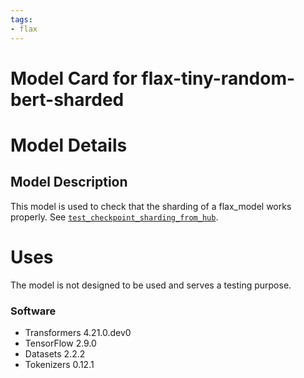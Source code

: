 ```yaml
---
tags:
- flax
---
```

# Model Card for flax-tiny-random-bert-sharded
 
# Model Details
 
## Model Description
 This model is used to check that the sharding of a flax_model works properly. See [`test_checkpoint_sharding_from_hub`](https://github.com/huggingface/transformers/blob/main/tests/test_modeling_flax_common.py#L1049).
 
# Uses

The model is not designed to be used and serves a testing purpose. 

### Software
- Transformers 4.21.0.dev0
- TensorFlow 2.9.0
- Datasets 2.2.2
- Tokenizers 0.12.1
